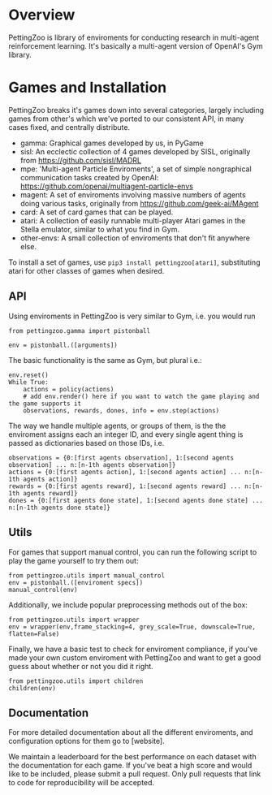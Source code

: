 # Overview
PettingZoo is library of enviroments for conducting research in multi-agent reinforcement learning. It's basically a multi-agent version of OpenAI's Gym library.

# Games and Installation

PettingZoo breaks it's games down into several categories, largely including games from other's which we've ported to our consistent API, in many cases fixed, and centrally distribute.

* gamma: Graphical games developed by us, in PyGame
* sisl: An ecclectic collection of 4 games developed by SISL, originally from https://github.com/sisl/MADRL
* mpe: 'Multi-agent Particle Enviroments', a set of simple nongraphical communication tasks created by OpenAI: https://github.com/openai/multiagent-particle-envs
* magent: A set of enviroments involving massive numbers of agents doing various tasks, originally from https://github.com/geek-ai/MAgent
* card: A set of card games that can be played.
* atari: A collection of easily runnable multi-player Atari games in the Stella emulator, similar to what you find in Gym.
* other-envs: A small collection of enviroments that don't fit anywhere else.

To install a set of games, use `pip3 install pettingzoo[atari]`, substituting atari for other classes of games when desired.


## API

Using enviroments in PettingZoo is very similar to Gym, i.e. you would run 

`from pettingzoo.gamma import pistonball`

`env = pistonball.([arguments])`

The basic functionality is the same as Gym, but plural i.e.:

```
env.reset()
While True:
    actions = policy(actions)
    # add env.render() here if you want to watch the game playing and the game supports it
    observations, rewards, dones, info = env.step(actions)
```

The way we handle multiple agents, or groups of them, is the the enviroment assigns each an integer ID, and every single agent thing is passed as dictionaries based on those IDs, i.e.

```
observations = {0:[first agents observation], 1:[second agents observation] ... n:[n-1th agents observation]}
actions = {0:[first agents action], 1:[second agents action] ... n:[n-1th agents action]}
rewards = {0:[first agents reward], 1:[second agents reward] ... n:[n-1th agents reward]}
dones = {0:[first agents done state], 1:[second agents done state] ... n:[n-1th agents done state]}
```

## Utils

For games that support manual control, you can run the following script to play the game yourself to try them out:

```
from pettingzoo.utils import manual_control
env = pistonball.([enviroment specs])
manual_control(env)
```

Additionally, we include popular preprocessing methods out of the box:

```
from pettingzoo.utils import wrapper
env = wrapper(env,frame_stacking=4, grey_scale=True, downscale=True, flatten=False)
```

Finally, we have a basic test to check for enviroment compliance, if you've made your own custom enviroment with PettingZoo and want to get a good guess about whether or not you did it right.

```
from pettingzoo.utils import children
children(env)
```

## Documentation
For more detailed documentation about all the different enviroments, and configuration options for them go to [website].

We maintain a leaderboard for the best performance on each dataset with the documentation for each game. If you've beat a high score and would like to be included, please submit a pull request. Only pull requests that link to code for reproducibility will be accepted.
